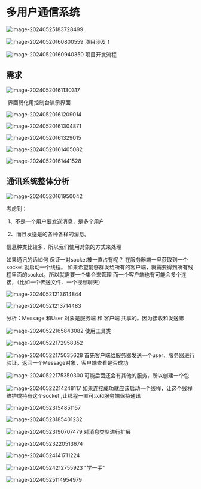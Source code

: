 # 多用户通信系统 

![image-20240525183728499](./assets/image-20240525183728499.png)

![image-20240520160800559](./assets/image-20240520160800559.png)
项目涉及！

![image-20240520160940350](./assets/image-20240520160940350.png)
项目开发流程

## 需求

![image-20240520161130317](./assets/image-20240520161130317.png)

​						界面弱化用控制台演示界面

![image-20240520161209014](./assets/image-20240520161209014.png)

![image-20240520161304871](./assets/image-20240520161304871.png)

![image-20240520161329015](./assets/image-20240520161329015.png)

![image-20240520161405082](./assets/image-20240520161405082.png)

![image-20240520161441528](./assets/image-20240520161441528.png)

## 通讯系统整体分析

![image-20240520161950042](./assets/image-20240520161950042.png)

考虑到：

​	1、不是一个用户要发送消息，是多个用户

​	2、而且发送是的各种各样的消息。

信息种类比较多，所以我们使用对象的方式来处理

如果通讯的话如何 保证一对socket被一直占有呢？
在服务器端一旦获取到一个socket 就启动一个线程。
如果希望能够群发给所有的客户端，就需要得到所有线程里面的socket，所以就需要一个集合来管理
而一个客户端也有可能会多个连接，（比如一个传送文件、一个视频聊天）

![image-20240521213614844](./assets/image-20240521213614844.png)

![image-20240521213714483](./assets/image-20240521213714483.png)

分析：Message 和User 对象是服务端 和 客户端 共享的。因为接收和发送嘛

![image-20240522165843082](./assets/image-20240522165843082.png)
使用工具类

![image-20240522172958352](./assets/image-20240522172958352.png)

![image-20240522175035628](./assets/image-20240522175035628.png)
首先客户端给服务器发送一个user，服务器进行验证，返回一个Message对象，客户端查看是否成功

![image-20240522175350300](./assets/image-20240522175350300.png)
可能后面还会有其他的服务，所以创建一个包

![image-20240522214248117](./assets/image-20240522214248117.png)
如果连接成功就应该启动一个线程，让这个线程维护或持有这个socket ,让线程一直可以和服务端保持通讯

![image-20240523154851157](./assets/image-20240523154851157.png)

![image-20240523185401232](./assets/image-20240523185401232-1716461642481-1.png)

![image-20240523190707479](./assets/image-20240523190707479.png)
对消息类型进行扩展

![image-20240523220513674](./assets/image-20240523220513674.png)

![image-20240524141711224](./assets/image-20240524141711224.png)

![image-20240524212755923](./assets/image-20240524212755923.png)
"学一手"

![image-20240525114954979](./assets/image-20240525114954979.png)